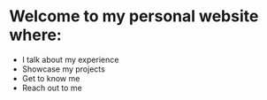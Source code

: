 # Welcome to my personal website where:
  * I talk about my experience
  * Showcase my projects
  * Get to know me
  * Reach out to me
